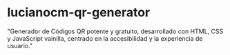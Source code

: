 # lucianocm-qr-generator
"Generador de Códigos QR potente y gratuito, desarrollado con HTML, CSS y JavaScript vainilla, centrado en la accesibilidad y la experiencia de usuario."
